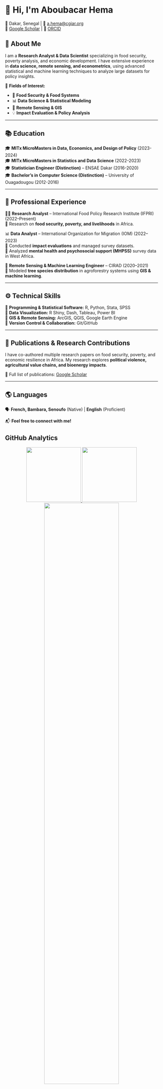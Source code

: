 # 👋 Hi, I'm Aboubacar Hema

📍 Dakar, Senegal | 📧 a.hema@cgiar.org  
🔗 [Google Scholar](https://scholar.google.com) | 🔗 [ORCID](https://orcid.org/0000-0001-9756-7270)  

## 🔬 About Me  
I am a **Research Analyst & Data Scientist** specializing in food security, poverty analysis, and economic development. I have extensive experience in **data science, remote sensing, and econometrics**, using advanced statistical and machine learning techniques to analyze large datasets for policy insights.  

🌱 **Fields of Interest:**  
- 🥘 **Food Security & Food Systems**  
- 📊 **Data Science & Statistical Modeling**  
- 📡 **Remote Sensing & GIS**  
- 💡 **Impact Evaluation & Policy Analysis**  

---

## 📚 **Education**  
🎓 **MITx MicroMasters in Data, Economics, and Design of Policy** (2023-2024)  
🎓 **MITx MicroMasters in Statistics and Data Science** (2022-2023)  
🎓 **Statistician Engineer (Distinction)** – ENSAE Dakar (2016-2020)  
🎓 **Bachelor’s in Computer Science (Distinction)** – University of Ouagadougou (2012-2016)  

---

## 💼 **Professional Experience**  
👨‍🔬 **Research Analyst** – International Food Policy Research Institute (IFPRI) (2022–Present)  
🔹 Research on **food security, poverty, and livelihoods** in Africa. 

📊 **Data Analyst** – International Organization for Migration (IOM) (2022–2023)  
🔹 Conducted **impact evaluations** and managed survey datasets.  
🔹 Analyzed **mental health and psychosocial support (MHPSS)** survey data in West Africa.  

📡 **Remote Sensing & Machine Learning Engineer** – CIRAD (2020–2021)  
🔹 Modeled **tree species distribution** in agroforestry systems using **GIS & machine learning**.  

---

## ⚙️ **Technical Skills**  
🔹 **Programming & Statistical Software:** R, Python, Stata, SPSS  
🔹 **Data Visualization:** R Shiny, Dash, Tableau, Power BI  
🔹 **GIS & Remote Sensing:** ArcGIS, QGIS, Google Earth Engine  
🔹 **Version Control & Collaboration:** Git/GitHub  

---

## 📄 **Publications & Research Contributions**  
I have co-authored multiple research papers on food security, poverty, and economic resilience in Africa. My research explores **political violence, agricultural value chains, and bioenergy impacts**.  

📜 Full list of publications: [Google Scholar](https://scholar.google.com)  

---

## 🌎 **Languages**  
🗣 **French, Bambara, Senoufo** (Native) | **English** (Proficient)  

📬 **Feel free to connect with me!**  



<h2>GitHub Analytics
 </h2>

<p align="center">
<a href="https://github.com/Abson-dev">
  <img height="180em" src="https://github-readme-stats.vercel.app/api?username=Abson-dev&show_icons=true&theme=algolia&include_all_commits=true&count_private=true"/>
  <img height="180em" src="https://github-readme-stats-eight-theta.vercel.app/api/top-langs/?username=Abson-dev&layout=compact&langs_count=8&theme=algolia"/>
</a>
  <img width="70%" src="https://github-readme-streak-stats.herokuapp.com/?user=Abson-dev&show_icons=true&locale=en&layout=demo&theme=algolia" />
</p>
</p>
<br>
	



<br>
<h2 >🏆 GitHub Profile Trophy</h2>
<p>
<a href="https://github.com/Abson-dev">
  <img src="https://github-profile-trophy.vercel.app/?username=Abson-dev&theme=matrix&column=8&margin-w=15&margin-h=15"/>

</a>
</p>
<p align="center"> 
  Views<br>
  <img src="https://profile-counter.glitch.me/Abson-dev/count.svg" />
</p>



